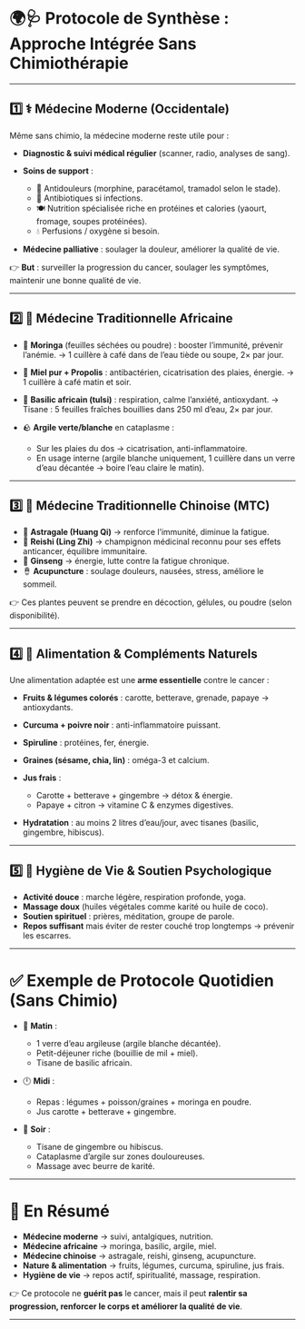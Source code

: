 # 🌍🩺 Protocole de Synthèse : Approche Intégrée **Sans Chimiothérapie**

---

## 1️⃣ ⚕️ Médecine Moderne (Occidentale)

Même sans chimio, la médecine moderne reste utile pour :

* **Diagnostic & suivi médical régulier** (scanner, radio, analyses de sang).
* **Soins de support** :

  * 💊 Antidouleurs (morphine, paracétamol, tramadol selon le stade).
  * 💉 Antibiotiques si infections.
  * 🍽️ Nutrition spécialisée riche en protéines et calories (yaourt, fromage, soupes protéinées).
  * 💧 Perfusions / oxygène si besoin.
* **Médecine palliative** : soulager la douleur, améliorer la qualité de vie.

👉 **But** : surveiller la progression du cancer, soulager les symptômes, maintenir une bonne qualité de vie.

---

## 2️⃣ 🌿 Médecine Traditionnelle Africaine

* 🌱 **Moringa** (feuilles séchées ou poudre) : booster l’immunité, prévenir l’anémie.
  → 1 cuillère à café dans de l’eau tiède ou soupe, 2× par jour.

* 🍯 **Miel pur + Propolis** : antibactérien, cicatrisation des plaies, énergie.
  → 1 cuillère à café matin et soir.

* 🌿 **Basilic africain (tulsi)** : respiration, calme l’anxiété, antioxydant.
  → Tisane : 5 feuilles fraîches bouillies dans 250 ml d’eau, 2× par jour.

* 🪨 **Argile verte/blanche** en cataplasme :

  * Sur les plaies du dos → cicatrisation, anti-inflammatoire.
  * En usage interne (argile blanche uniquement, 1 cuillère dans un verre d’eau décantée → boire l’eau claire le matin).

---

## 3️⃣ 🧘 Médecine Traditionnelle Chinoise (MTC)

* 🌱 **Astragale (Huang Qi)** → renforce l’immunité, diminue la fatigue.
* 🍄 **Reishi (Ling Zhi)** → champignon médicinal reconnu pour ses effets anticancer, équilibre immunitaire.
* 🌿 **Ginseng** → énergie, lutte contre la fatigue chronique.
* 🪘 **Acupuncture** : soulage douleurs, nausées, stress, améliore le sommeil.

👉 Ces plantes peuvent se prendre en décoction, gélules, ou poudre (selon disponibilité).

---

## 4️⃣ 🥦 Alimentation & Compléments Naturels

Une alimentation adaptée est une **arme essentielle** contre le cancer :

* **Fruits & légumes colorés** : carotte, betterave, grenade, papaye → antioxydants.
* **Curcuma + poivre noir** : anti-inflammatoire puissant.
* **Spiruline** : protéines, fer, énergie.
* **Graines (sésame, chia, lin)** : oméga-3 et calcium.
* **Jus frais** :

  * Carotte + betterave + gingembre → détox & énergie.
  * Papaye + citron → vitamine C & enzymes digestives.
* **Hydratation** : au moins 2 litres d’eau/jour, avec tisanes (basilic, gingembre, hibiscus).

---

## 5️⃣ 💆 Hygiène de Vie & Soutien Psychologique

* **Activité douce** : marche légère, respiration profonde, yoga.
* **Massage doux** (huiles végétales comme karité ou huile de coco).
* **Soutien spirituel** : prières, méditation, groupe de parole.
* **Repos suffisant** mais éviter de rester couché trop longtemps → prévenir les escarres.

---

# ✅ Exemple de Protocole Quotidien (Sans Chimio)

* 🌅 **Matin** :

  * 1 verre d’eau argileuse (argile blanche décantée).
  * Petit-déjeuner riche (bouillie de mil + miel).
  * Tisane de basilic africain.

* 🕛 **Midi** :

  * Repas : légumes + poisson/graines + moringa en poudre.
  * Jus carotte + betterave + gingembre.

* 🌆 **Soir** :

  * Tisane de gingembre ou hibiscus.
  * Cataplasme d’argile sur zones douloureuses.
  * Massage avec beurre de karité.

---

# 🔑 En Résumé

* **Médecine moderne** → suivi, antalgiques, nutrition.
* **Médecine africaine** → moringa, basilic, argile, miel.
* **Médecine chinoise** → astragale, reishi, ginseng, acupuncture.
* **Nature & alimentation** → fruits, légumes, curcuma, spiruline, jus frais.
* **Hygiène de vie** → repos actif, spiritualité, massage, respiration.

👉 Ce protocole ne **guérit pas** le cancer, mais il peut **ralentir sa progression, renforcer le corps et améliorer la qualité de vie**.

---



